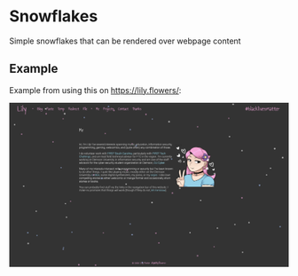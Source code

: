 Snowflakes
==========

Simple snowflakes that can be rendered over webpage content


Example
-------

Example from using this on <https://lily.flowers/>:

![snowflakes shown on website lily.flowers](example.png)

